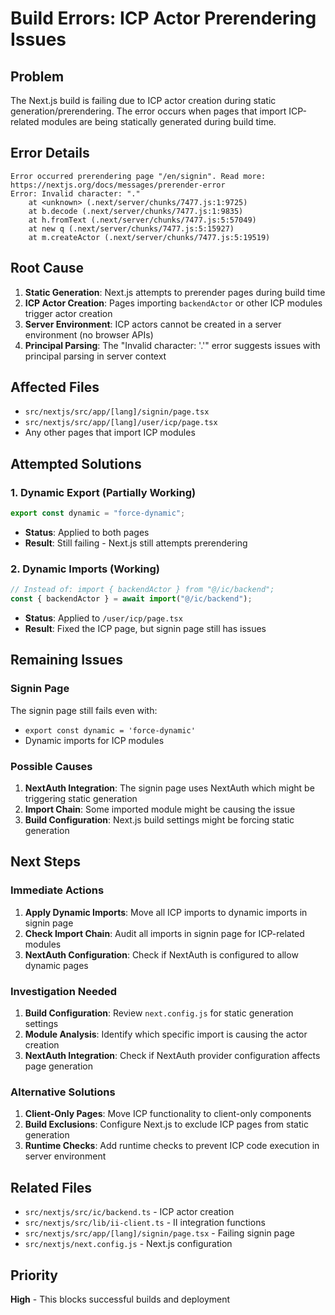 # Build Errors: ICP Actor Prerendering Issues

## Problem

The Next.js build is failing due to ICP actor creation during static generation/prerendering. The error occurs when pages that import ICP-related modules are being statically generated during build time.

## Error Details

```
Error occurred prerendering page "/en/signin". Read more: https://nextjs.org/docs/messages/prerender-error
Error: Invalid character: "."
    at <unknown> (.next/server/chunks/7477.js:1:9725)
    at b.decode (.next/server/chunks/7477.js:1:9835)
    at h.fromText (.next/server/chunks/7477.js:5:57049)
    at new q (.next/server/chunks/7477.js:5:15927)
    at m.createActor (.next/server/chunks/7477.js:5:19519)
```

## Root Cause

1. **Static Generation**: Next.js attempts to prerender pages during build time
2. **ICP Actor Creation**: Pages importing `backendActor` or other ICP modules trigger actor creation
3. **Server Environment**: ICP actors cannot be created in a server environment (no browser APIs)
4. **Principal Parsing**: The "Invalid character: '.'" error suggests issues with principal parsing in server context

## Affected Files

- `src/nextjs/src/app/[lang]/signin/page.tsx`
- `src/nextjs/src/app/[lang]/user/icp/page.tsx`
- Any other pages that import ICP modules

## Attempted Solutions

### 1. Dynamic Export (Partially Working)

```typescript
export const dynamic = "force-dynamic";
```

- **Status**: Applied to both pages
- **Result**: Still failing - Next.js still attempts prerendering

### 2. Dynamic Imports (Working)

```typescript
// Instead of: import { backendActor } from "@/ic/backend";
const { backendActor } = await import("@/ic/backend");
```

- **Status**: Applied to `/user/icp/page.tsx`
- **Result**: Fixed the ICP page, but signin page still has issues

## Remaining Issues

### Signin Page

The signin page still fails even with:

- `export const dynamic = 'force-dynamic'`
- Dynamic imports for ICP modules

### Possible Causes

1. **NextAuth Integration**: The signin page uses NextAuth which might be triggering static generation
2. **Import Chain**: Some imported module might be causing the issue
3. **Build Configuration**: Next.js build settings might be forcing static generation

## Next Steps

### Immediate Actions

1. **Apply Dynamic Imports**: Move all ICP imports to dynamic imports in signin page
2. **Check Import Chain**: Audit all imports in signin page for ICP-related modules
3. **NextAuth Configuration**: Check if NextAuth is configured to allow dynamic pages

### Investigation Needed

1. **Build Configuration**: Review `next.config.js` for static generation settings
2. **Module Analysis**: Identify which specific import is causing the actor creation
3. **NextAuth Integration**: Check if NextAuth provider configuration affects page generation

### Alternative Solutions

1. **Client-Only Pages**: Move ICP functionality to client-only components
2. **Build Exclusions**: Configure Next.js to exclude ICP pages from static generation
3. **Runtime Checks**: Add runtime checks to prevent ICP code execution in server environment

## Related Files

- `src/nextjs/src/ic/backend.ts` - ICP actor creation
- `src/nextjs/src/lib/ii-client.ts` - II integration functions
- `src/nextjs/src/app/[lang]/signin/page.tsx` - Failing signin page
- `src/nextjs/next.config.js` - Next.js configuration

## Priority

**High** - This blocks successful builds and deployment
